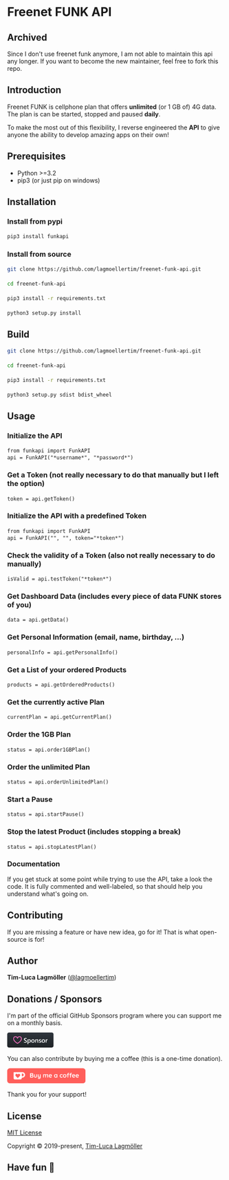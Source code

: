# Freenet FUNK API

## Archived

Since I don't use freenet funk anymore, I am not able to maintain this api any longer. If you want to become the new maintainer, feel free to fork this repo.

## Introduction

Freenet FUNK is cellphone plan that offers **unlimited** (or 1 GB of) 4G data. The plan is can be started, stopped and paused **daily**.

To make the most out of this flexibility, I reverse engineered the **API**   to give anyone the ability to develop amazing apps on their own!

## Prerequisites

- Python >=3.2
- pip3 (or just pip on windows)

## Installation
### Install from pypi
```sh
pip3 install funkapi
```

### Install from source
```sh
git clone https://github.com/lagmoellertim/freenet-funk-api.git

cd freenet-funk-api

pip3 install -r requirements.txt

python3 setup.py install
```

## Build

```sh
git clone https://github.com/lagmoellertim/freenet-funk-api.git

cd freenet-funk-api

pip3 install -r requirements.txt

python3 setup.py sdist bdist_wheel
```

## Usage

### Initialize the API

```python3
from funkapi import FunkAPI
api = FunkAPI("*username*", "*password*")
```

### Get a Token (not really necessary to do that manually but I left the option)

```python3
token = api.getToken()
```

### Initialize the API with a predefined Token

```python3
from funkapi import FunkAPI
api = FunkAPI("", "", token="*token*")
```

### Check the validity of a Token (also not really necessary to do manually)

```python3
isValid = api.testToken("*token*")
```

### Get Dashboard Data (includes every piece of data FUNK stores of you)

```python3
data = api.getData()
```

### Get Personal Information (email, name, birthday, …)

```python3
personalInfo = api.getPersonalInfo()
```

### Get a List of your ordered Products

```python3
products = api.getOrderedProducts()
```

### Get the currently active Plan

```python3
currentPlan = api.getCurrentPlan()
```

### Order the 1GB Plan

```python3
status = api.order1GBPlan()
```

### Order the unlimited Plan

```python3
status = api.orderUnlimitedPlan()
```

### Start a Pause

```python3
status = api.startPause()
```

### Stop the latest Product (includes stopping a break)

```python3
status = api.stopLatestPlan()
```

### Documentation

If you get stuck at some point while trying to use the API, take a look the code. It is fully commented and well-labeled,
so that should help you understand what's going on.

## Contributing

If you are missing a feature or have new idea, go for it! That is what open-source is for!

## Author

**Tim-Luca Lagmöller** ([@lagmoellertim](https://github.com/lagmoellertim))

## Donations / Sponsors

I'm part of the official GitHub Sponsors program where you can support me on a monthly basis.

<a href="https://github.com/sponsors/lagmoellertim" target="_blank"><img src="https://github.com/lagmoellertim/shared-repo-files/raw/main/github-sponsors-button.png" alt="GitHub Sponsors" height="35px" ></a>

You can also contribute by buying me a coffee (this is a one-time donation).

<a href="https://ko-fi.com/lagmoellertim" target="_blank"><img src="https://github.com/lagmoellertim/shared-repo-files/raw/main/kofi-sponsors-button.png" alt="Ko-Fi Sponsors" height="35px" ></a>

Thank you for your support!

## License

[MIT License](https://github.com/lagmoellertim/cryption/blob/master/LICENSE)

Copyright © 2019-present, [Tim-Luca Lagmöller](https://en.lagmoellertim.de)

## Have fun :tada:
